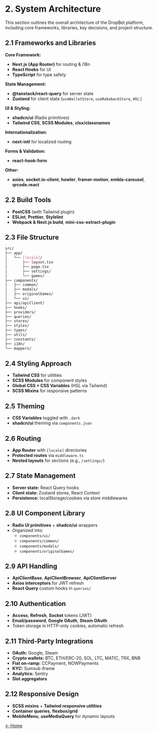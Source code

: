 # 2. System Architecture

This section outlines the overall architecture of the DropBet platform, including core frameworks, libraries, key decisions, and project structure.

## 2.1 Frameworks and Libraries

**Core Framework:**  
- **Next.js (App Router)** for routing & i18n  
- **React Hooks** for UI  
- **TypeScript** for type safety  

**State Management:**  
- **@tanstack/react-query** for server state  
- **Zustand** for client state (`useWalletStore`, `useRakebackStore`, etc.)

**UI & Styling:**  
- **shadcn/ui** (Radix primitives)  
- **Tailwind CSS**, **SCSS Modules**, **clsx/classnames**

**Internationalization:**  
- **next-intl** for localized routing

**Forms & Validation:**  
- **react-hook-form**

**Other:**  
- **axios**, **socket.io-client**, **howler**, **framer-motion**, **embla-carousel**, **qrcode.react**

## 2.2 Build Tools

- **PostCSS** (with Tailwind plugin)  
- **ESLint**, **Prettier**, **Stylelint**  
- **Webpack & Next.js build**, **mini-css-extract-plugin**

## 2.3 File Structure

```bash
src/
├── app/
│   └── [locale]/
│       ├── layout.tsx
│       ├── page.tsx
│       ├── settings/
│       └── games/
├── components/
│   ├── common/
│   ├── modals/
│   ├── originalGames/
│   └── ui/
├── api/apiClient/
├── hooks/
├── providers/
├── queries/
├── stores/
├── styles/
├── types/
├── utils/
├── constants/
├── i18n/
└── mappers/
```
## 2.4 Styling Approach

- **Tailwind CSS** for utilities  
- **SCSS Modules** for component styles  
- **Global CSS + CSS Variables** (HSL via Tailwind)  
- **SCSS Mixins** for responsive patterns  

## 2.5 Theming

- **CSS Variables** toggled with `.dark`  
- **shadcn/ui** theming via `components.json`  

## 2.6 Routing

- **App Router** with `[locale]` directories  
- **Protected routes** via `middleware.ts`  
- **Nested layouts** for sections (e.g., `/settings/`)  

## 2.7 State Management

- **Server state:** React Query hooks  
- **Client state:** Zustand stores, React Context  
- **Persistence:** localStorage/cookies via store middlewares  

## 2.8 UI Component Library

- **Radix UI primitives** + **shadcn/ui** wrappers  
- Organized into:
  - `components/ui/`  
  - `components/common/`  
  - `components/modals/`  
  - `components/originalGames/`  

## 2.9 API Handling

- **ApiClientBase**, **ApiClientBrowser**, **ApiClientServer**  
- **Axios interceptors** for JWT refresh  
- **React Query** custom hooks in `queries/`  

## 2.10 Authentication

- **Access**, **Refresh**, **Socket** tokens (JWT)  
- **Email/password**, **Google OAuth**, **Steam OAuth**  
- Token storage in HTTP-only cookies, automatic refresh  

## 2.11 Third-Party Integrations

- **OAuth:** Google, Steam  
- **Crypto wallets:** BTC, ETH/ERC-20, SOL, LTC, MATIC, TRX, BNB  
- **Fiat on-ramp:** CCPayment, NOWPayments  
- **KYC:** Sumsub iframe  
- **Analytics:** Sentry  
- **Slot aggregators**  

## 2.12 Responsive Design

- **SCSS mixins** + **Tailwind responsive utilities**  
- **Container queries**, **flexbox/grid**  
- **MobileMenu**, **useMediaQuery** for dynamic layouts  

[← Home](readme.md)